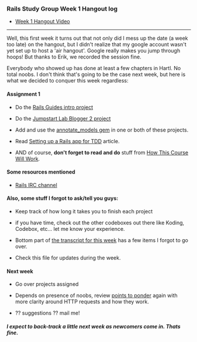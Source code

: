 ### Rails Study Group Week 1 Hangout log

- [Week 1 Hangout Video](http://www.youtube.com/watch?v=5GcvIf-sFe4)

---

Well, this first week it turns out that not only did I mess up the date (a week too late) on the hangout, but I didn't realize that my google account wasn't yet set up to host a 'air hangout'.  Google really makes you jump through hoops!   But thanks to Erik, we recorded the session fine.

Everybody who showed up has done at least a few chapters in Hartl.  No total noobs.   I don't think that's going to be the case next week, but here is what we decided to conquer this week regardless:

#### Assignment 1

- Do the [Rails Guides intro project](http://guides.rubyonrails.org/getting_started.html)

- Do the [Jumpstart Lab Blogger 2 project](http://tutorials.jumpstartlab.com/projects/blogger.html)

- Add and use the [annotate_models gem](https://github.com/ctran/annotate_models) in one or both of these projects.

- Read [Setting up a Rails app for TDD](http://www.startuprocket.com/blog/how-to-setup-a-rails-app-for-test-driven-and-behavior-driven-development-with-rspec-and-capybara-webkit) article.

- AND of course, **don't forget to read and do** stuff from [How This Course Will Work](http://www.theodinproject.com/courses/ruby-on-rails/lessons/how-this-course-will-work).


#### Some resources mentioned

- [Rails IRC channel](http://irc.lc/freenode/rails)



#### Also, some stuff I forgot to ask/tell you guys:

- Keep track of how long it takes you to finish each project

- if you have time, check out the other codeboxes out there like Koding, Codebox, etc... let me know your experience.

- Bottom part of [the transcript for this week](https://github.com/afshinator/OdinRailsStudyGroup/blob/master/week1-transcript.md) has a few items I forgot to go over.

- Check this file for updates during the week.


#### Next week  

- Go over projects assigned

- Depends on presence of noobs, review [points to ponder](https://github.com/afshinator/OdinRailsStudyGroup/blob/master/week1-pointsToPonder.md) again with more clarity around HTTP requests and how they work.

- ?? suggestions ??  mail me!

##### I expect to back-track a little next week as newcomers come in.  Thats fine.
